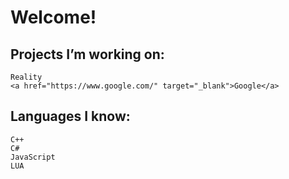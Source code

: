 # Welcome!

## Projects I’m working on:

    Reality
    <a href="https://www.google.com/" target="_blank">Google</a>

    
## Languages I know:

    C++
    C#
    JavaScript
    LUA
    
